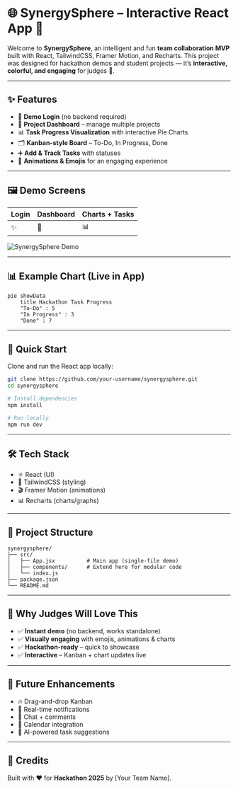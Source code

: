 # 🌐 SynergySphere – Interactive React App 🚀

Welcome to **SynergySphere**, an intelligent and fun **team collaboration MVP** built with React, TailwindCSS, Framer Motion, and Recharts. This project was designed for hackathon demos and student projects — it’s **interactive, colorful, and engaging** for judges 🎉.

---

## ✨ Features

- 🔑 **Demo Login** (no backend required)
- 📂 **Project Dashboard** – manage multiple projects
- 📊 **Task Progress Visualization** with interactive Pie Charts
- 🗂️ **Kanban-style Board** – To-Do, In Progress, Done
- ➕ **Add & Track Tasks** with statuses
- 🎨 **Animations & Emojis** for an engaging experience

---

## 🖼️ Demo Screens

| Login | Dashboard | Charts + Tasks |
|-------|-----------|----------------|
| ✨ | 📂 | 📊 |

![SynergySphere Demo](https://raw.githubusercontent.com/your-username/synergysphere/main/assets/demo.gif)

---

## 📊 Example Chart (Live in App)

```mermaid
pie showData
    title Hackathon Task Progress
    "To-Do" : 5
    "In Progress" : 3
    "Done" : 7
```

---

## 🚀 Quick Start

Clone and run the React app locally:

```bash
git clone https://github.com/your-username/synergysphere.git
cd synergysphere

# Install dependencies
npm install

# Run locally
npm run dev
```

---

## 🛠️ Tech Stack

- ⚛️ React (UI)
- 🎨 TailwindCSS (styling)
- 🎬 Framer Motion (animations)
- 📊 Recharts (charts/graphs)

---

## 📂 Project Structure

```
synergysphere/
├── src/
│   ├── App.jsx          # Main app (single-file demo)
│   ├── components/      # Extend here for modular code
│   └── index.js
├── package.json
└── README.md
```

---

## 🎨 Why Judges Will Love This

- ✅ **Instant demo** (no backend, works standalone)
- ✅ **Visually engaging** with emojis, animations & charts
- ✅ **Hackathon-ready** – quick to showcase
- ✅ **Interactive** – Kanban + chart updates live

---

## 🚧 Future Enhancements

- 🔥 Drag-and-drop Kanban
- 🔔 Real-time notifications
- 💬 Chat + comments
- 📆 Calendar integration
- 🤖 AI-powered task suggestions

---

## 👥 Credits

Built with ❤️ for **Hackathon 2025** by [Your Team Name].
